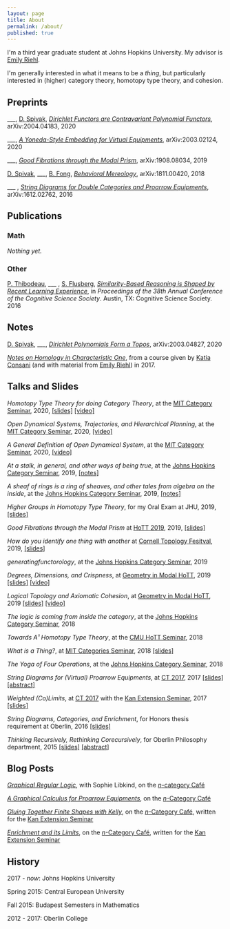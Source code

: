 ```yaml
---
layout: page
title: About
permalink: /about/
published: true
---
```


I'm a third year graduate student at Johns Hopkins University. My advisor is [Emily Riehl](http://www.math.jhu.edu/~eriehl/). 

I'm generally interested in what it means to be a _thing_, but particularly interested in (higher) category theory, homotopy type theory, and cohesion. 

## Preprints

\_\_\_, [D. Spivak](http://math.mit.edu/~dspivak/), _[Dirichlet Functors are Contravariant Polynomial Functors](https://arxiv.org/abs/2004.04183)_, arXiv:2004.04183, 2020

\_\_\_, _[A Yoneda-Style Embedding for Virtual Equipments](https://arxiv.org/abs/2003.02124)_, arXiv:2003.02124, 2020

\_\_\_, _[Good Fibrations through the Modal Prism](https://arxiv.org/abs/1908.08034)_, arXiv:1908.08034, 2019

[D. Spivak](http://math.mit.edu/~dspivak/), \_\_\_, [B. Fong](http://brendanfong.com/), _[Behavioral Mereology](https://arxiv.org/abs/1811.00420)_, arXiv:1811.00420, 2018

\_\_\_ , _[String Diagrams for Double Categories and Proarrow Equipments](https://arxiv.org/abs/1612.02762)_, arXiv:1612.02762, 2016

## Publications

### Math

_Nothing yet._

### Other

[P. Thibodeau](https://sites.google.com/a/oberlin.edu/thibodeau/home), \_\_\_ , [S. Flusberg](http://www.stephenflusberg.com/), _[Similarity-Based Reasoning is Shaped by Recent Learning Experience](http://www.stephenflusberg.com/uploads/2/6/9/4/26942597/2016_thibodeau_myers_flusberg.pdf)_, in _Proceedings of the 38th Annual Conference of the Cognitive Science Society_. Austin, TX: Cognitive Science Society. 2016

## Notes

[D. Spivak](http://math.mit.edu/~dspivak/), \_\_\_, _[Dirichlet Polynomials Form a Topos](https://arxiv.org/abs/2003.04827)_, arXiv:2003.04827, 2020

[_Notes on Homology in Characteristic One_](
        ../DavidJaz.github.io/Papers/Connes_Consani(1).pdf
      ), from a course given by [Katia Consani](http://www.math.jhu.edu/~kc/) (and with material from [Emily Riehl](http://www.math.jhu.edu/~eriehl/)) in 2017.

## Talks and Slides
_Homotopy Type Theory for doing Category Theory_, at the [MIT Category Seminar](http://brendanfong.com/seminar.html), 2020, [\[slides\]](../Talks/DJM_HoTTMIT2020.pdf) [\[video\]](https://youtu.be/nalC40POVLU)

_Open Dynamical Systems, Trajectories, and Hierarchical Planning_, at the [MIT Category Seminar](http://brendanfong.com/seminar.html), 2020, [\[video\]](https://www.youtube.com/watch?v=3FxeY5DbPn0)

_A General Definition of Open Dynamical System_, at the [MIT Category Seminar](http://brendanfong.com/seminar.html), 2020, [\[video\]](https://youtu.be/8T-Km3taNko)

_At a stalk, in general, and other ways of being true_, at the [Johns Hopkins Category Seminar](http://www.math.jhu.edu/~eriehl/ct/), 2019, [\[notes\]](http://www.math.jhu.edu/~eriehl/ct/DJM-LectureNotes.pdf)

_A sheaf of rings is a ring of sheaves, and other tales from algebra on the inside_, at the [Johns Hopkins Category Seminar](http://www.math.jhu.edu/~eriehl/ct/), 2019, [\[notes\]](http://www.math.jhu.edu/~eriehl/ct/DJM-LectureNotes.pdf)

_Higher Groups in Homotopy Type Theory_, for my Oral Exam at JHU, 2019, [\[slides\]](../Talks/DJM_OralExam.pdf)

_Good Fibrations through the Modal Prism_ at [HoTT 2019](https://hott.github.io/HoTT-2019/), 2019, [\[slides\]](../Talks/DJM_HoTT2019.pdf)

_How do you identify one thing with another_ at [Cornell Topology Fesitval](http://pi.math.cornell.edu/~festival/), 2019, [\[slides\]](../Talks/DJM_TopFestHandout.pdf)

_generatingfunctorology_, at the [Johns Hopkins Category Seminar](http://www.math.jhu.edu/~eriehl/ct/), 2019

_Degrees, Dimensions, and Crispness_, at [Geometry in Modal HoTT](http://www.andrew.cmu.edu/user/fwellen/modal-workshop.html), 2019 [\[slides\]](../Talks/MHOTT-myers-slides-II.pdf) [\[video\]](https://www.youtube.com/watch?v=VNp-f_9MnVk)

_Logical Topology and Axiomatic Cohesion_, at [Geometry in Modal HoTT](http://www.andrew.cmu.edu/user/fwellen/modal-workshop.html), 2019 [\[slides\]](../Talks/MHOTT-myers-slides.pdf) [\[video\]](https://www.youtube.com/watch?v=GbzQMsr3Jf4)

_The logic is coming from inside the category_, at the [Johns Hopkins Category Seminar](http://www.math.jhu.edu/~eriehl/ct/), 2018

_Towards A¹ Homotopy Type Theory_, at the [CMU HoTT Seminar](https://cmuhott.wordpress.com/hott-seminar/), 2018

_What is a Thing?_, at [MIT Categories Seminar](http://brendanfong.com/seminar.html), 2018
[\[slides\]](../Talks/What_is_a_Thing.pdf)

_The Yoga of Four Operations_, at the [Johns Hopkins Category Seminar](http://www.math.jhu.edu/~eriehl/ct/), 2018

_String Diagrams for (Virtual) Proarrow Equipments_, at [CT 2017](http://www.mat.uc.pt/~ct2017/), 2017 [\[slides\]](../Talks/DJaz_CT17_Strings.pdf) [\[abstract\]](../Talks/myers_d.pdf)

_Weighted (Co)Limits_, at [CT 2017](http://www.mat.uc.pt/~ct2017/) with the [Kan Extension Seminar](http://www.math.jhu.edu/~eriehl/kanII/), 2017 [\[slides\]](../Talks/CT2017_Kan_DJM.pdf)

_String Diagrams, Categories, and Enrichment_, for Honors thesis requirement at Oberlin, 2016 [\[slides\]](../Talks/HonorsPres/index.html)

_Thinking Recursively, Rethinking Corecursively_, for Oberlin Philosophy department, 2015 [\[slides\]](../Talks/CoRecursion.pdf) [\[abstract\]](../Talks/Corecursion%20Flyer.pdf) 

## Blog Posts
_[Graphical Regular Logic](https://golem.ph.utexas.edu/category/2019/08/graphical_regular_logic.html)_, with Sophie Libkind, on the [_n_-category Café](https://golem.ph.utexas.edu/category/)

_[A Graphical Calculus for Proarrow Equipments](https://golem.ph.utexas.edu/category/2017/08/a_graphical_calculus_for_proar.html)_, on the [_n_-Category Café](https://golem.ph.utexas.edu/category/)


_[Gluing Together Finite Shapes with Kelly](https://golem.ph.utexas.edu/category/2017/04/gluing_together_finite_shapes.html)_, on the [_n_-Category Café](https://golem.ph.utexas.edu/category/), written for the [Kan Extension Seminar](http://www.math.jhu.edu/~eriehl/kanII/)

_[Enrichment and its Limits](https://golem.ph.utexas.edu/category/2017/04/enrichment_and_its_limits.html)_, on the [_n_-Category Café](https://golem.ph.utexas.edu/category/), written for the [Kan Extension Seminar](http://www.math.jhu.edu/~eriehl/kanII/)

## History 

2017 - _now_: Johns Hopkins University

Spring 2015: Central European University

Fall 2015: Budapest Semesters in Mathematics

2012 - 2017: Oberlin College
